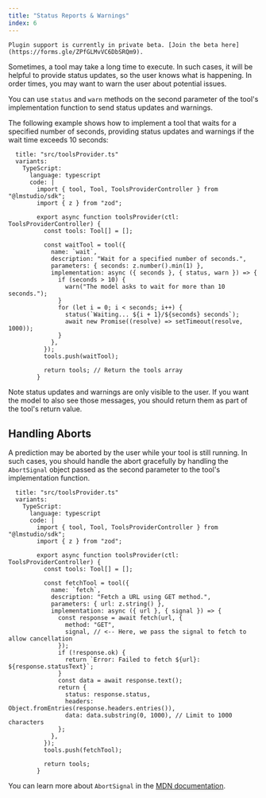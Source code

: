 ```yaml
---
title: "Status Reports & Warnings"
index: 6
---
```


```lms_private_beta
Plugin support is currently in private beta. [Join the beta here](https://forms.gle/ZPfGLMvVC6DbSRQm9).
```

Sometimes, a tool may take a long time to execute. In such cases, it will be helpful to provide status updates, so the user knows what is happening. In order times, you may want to warn the user about potential issues.

You can use `status` and `warn` methods on the second parameter of the tool's implementation function to send status updates and warnings.

The following example shows how to implement a tool that waits for a specified number of seconds, providing status updates and warnings if the wait time exceeds 10 seconds:

```lms_code_snippet
  title: "src/toolsProvider.ts"
  variants:
    TypeScript:
      language: typescript
      code: |
        import { tool, Tool, ToolsProviderController } from "@lmstudio/sdk";
        import { z } from "zod";

        export async function toolsProvider(ctl: ToolsProviderController) {
          const tools: Tool[] = [];

          const waitTool = tool({
            name: `wait`,
            description: "Wait for a specified number of seconds.",
            parameters: { seconds: z.number().min(1) },
            implementation: async ({ seconds }, { status, warn }) => {
              if (seconds > 10) {
                warn("The model asks to wait for more than 10 seconds.");
              }
              for (let i = 0; i < seconds; i++) {
                status(`Waiting... ${i + 1}/${seconds} seconds`);
                await new Promise((resolve) => setTimeout(resolve, 1000));
              }
            },
          });
          tools.push(waitTool);

          return tools; // Return the tools array
        }
```

Note status updates and warnings are only visible to the user. If you want the model to also see those messages, you should return them as part of the tool's return value.

## Handling Aborts

A prediction may be aborted by the user while your tool is still running. In such cases, you should handle the abort gracefully by handling the `AbortSignal` object passed as the second parameter to the tool's implementation function.

```lms_code_snippet
  title: "src/toolsProvider.ts"
  variants:
    TypeScript:
      language: typescript
      code: |
        import { tool, Tool, ToolsProviderController } from "@lmstudio/sdk";
        import { z } from "zod";

        export async function toolsProvider(ctl: ToolsProviderController) {
          const tools: Tool[] = [];

          const fetchTool = tool({
            name: `fetch`,
            description: "Fetch a URL using GET method.",
            parameters: { url: z.string() },
            implementation: async ({ url }, { signal }) => {
              const response = await fetch(url, {
                method: "GET",
                signal, // <-- Here, we pass the signal to fetch to allow cancellation
              });
              if (!response.ok) {
                return `Error: Failed to fetch ${url}: ${response.statusText}`;
              }
              const data = await response.text();
              return {
                status: response.status,
                headers: Object.fromEntries(response.headers.entries()),
                data: data.substring(0, 1000), // Limit to 1000 characters
              };
            },
          });
          tools.push(fetchTool);

          return tools;
        }
```

You can learn more about `AbortSignal` in the [MDN documentation](https://developer.mozilla.org/en-US/docs/Web/API/AbortSignal).
